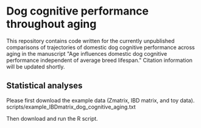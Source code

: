 # Dog cognitive performance throughout aging

This repository contains code written for the currently unpublished comparisons of trajectories of domestic dog cognitive performance across aging in the manuscript "Age influences domestic dog cognitive performance independent of average breed lifespan." Citation information will be updated shortly. 


## Statistical analyses
Please first download the example data (Zmatrix, IBD matrix, and toy data). 
scripts/example_IBDmatrix_dog_cognitive_aging.txt

Then download and run the R script. 
